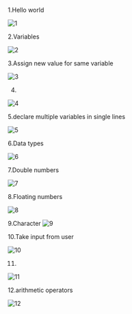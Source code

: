 1.Hello world

![1](https://github.com/user-attachments/assets/83d8012e-76c4-4135-a171-b34074b7e5b2)

2.Variables

![2](https://github.com/user-attachments/assets/895a6507-0267-421e-a16d-2120fdd71412)

3.Assign new value for same variable

![3](https://github.com/user-attachments/assets/1b161fb6-37df-45c0-b869-158db41eee06)

4.

![4](https://github.com/user-attachments/assets/0be5a5c7-2f9b-4e88-9142-2bafed30df6a)

5.declare multiple variables in single lines

![5](https://github.com/user-attachments/assets/a3183201-4f85-442d-b050-2cc5190ef05c)

6.Data types

![6](https://github.com/user-attachments/assets/3ba8866e-9fbe-4604-828b-d5d4c4223b27)

7.Double numbers

![7](https://github.com/user-attachments/assets/ca565655-8500-4a6a-be64-8c4bc6d6c7be)

8.Floating numbers

![8](https://github.com/user-attachments/assets/ac26e280-813a-4b28-abd6-260dfa783ff3)

9.Character
![9](https://github.com/user-attachments/assets/e995a9b2-44b2-4ea7-81e9-f3dc2ccfeca4)

10.Take input from user

![10](https://github.com/user-attachments/assets/34539756-f5e8-4c87-9819-663a2e96d5e0)

11.

![11](https://github.com/user-attachments/assets/5e2710c4-1c0e-4494-a396-e541fb730e17)

12.arithmetic operators

![12](https://github.com/user-attachments/assets/c9289096-f5f3-481d-a6fb-8b062c9d4204)
























